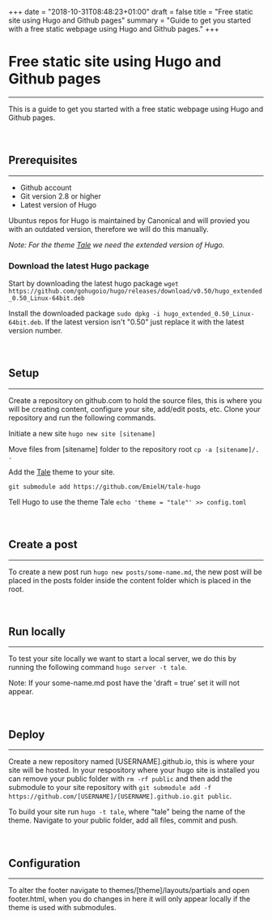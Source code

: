 +++
date = "2018-10-31T08:48:23+01:00"
draft = false
title = "Free static site using Hugo and Github pages"
summary = "Guide to get you started with a free static webpage using Hugo and Github pages."
+++
# Free static site using Hugo and Github pages
------
This is a guide to get you started with a free static webpage using Hugo and Github pages. 
<br />
<br />
<br />
## Prerequisites
------
* Github account
* Git version 2.8 or higher
* Latest version of Hugo

Ubuntus repos for Hugo is maintained by Canonical and will provied you with an outdated version, therefore we will do this manually.

_Note: For the theme [Tale](https://github.com/EmielH/tale-hugo) we need the extended version of Hugo._

### Download the latest Hugo package
Start by downloading the latest hugo package `wget https://github.com/gohugoio/hugo/releases/download/v0.50/hugo_extended_0.50_Linux-64bit.deb`
 
Install the downloaded package `sudo dpkg -i hugo_extended_0.50_Linux-64bit.deb`. If the latest version isn't "0.50" just replace it with the latest version number.
<br />
<br />
<br />
## Setup
------
Create a repository on github.com to hold the source files, this is where you will be creating content, configure your site, add/edit posts, etc. Clone your repository and run the following commands.

Initiate a new site `hugo new site [sitename]`

Move files from [sitename] folder to the repository root `cp -a [sitename]/. .`

Add the [Tale](https://github.com/EmielH/tale-hugo) theme to your site.

`git submodule add https://github.com/EmielH/tale-hugo`

Tell Hugo to use the theme Tale `echo 'theme = "tale"' >> config.toml`
<br />
<br />
<br />
## Create a post
------
To create a new post run `hugo new posts/some-name.md`, the new post will be placed in the posts folder inside the content folder which is placed in the root.
<br />
<br />
<br />
## Run locally
------
To test your site locally we want to start a local server, we do this by running the following command `hugo server -t tale`.

 Note: If your some-name.md post have the 'draft = true' set it will not appear.
<br />
<br />
<br />
## Deploy
------
Create a new repository named [USERNAME].github.io, this is where your site will be hosted. In your respository where your hugo site is installed you can remove your public folder with `rm -rf public` and then add the submodule to your site repository with `git submodule add -f https://github.com/[USERNAME]/[USERNAME].github.io.git public`.

To build your site run `hugo -t tale`, where "tale" being the name of the theme. Navigate to your public folder, add all files, commit and push. 
<br />
<br />
<br />
## Configuration
------
To alter the footer navigate to themes/[theme]/layouts/partials and open footer.html, when you do changes in here it will only appear locally if the theme is used with submodules.
<br />
<br />
<br />
